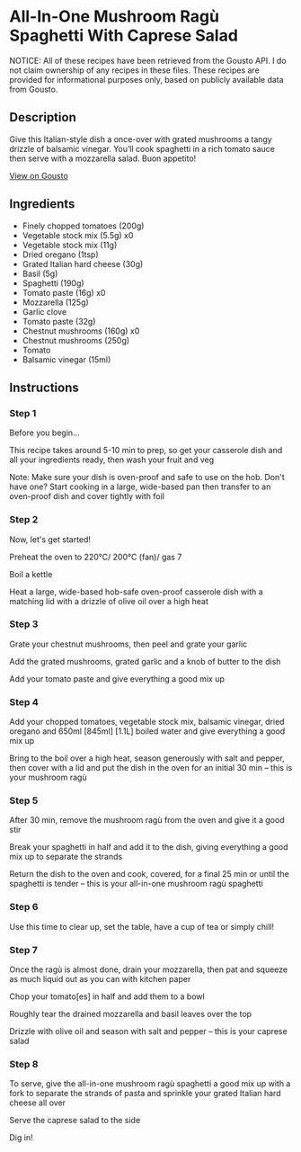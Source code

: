# All-In-One Mushroom Ragù Spaghetti With Caprese Salad

NOTICE: All of these recipes have been retrieved from the Gousto API. I do not claim ownership of any recipes in these files. These recipes are provided for informational purposes only, based on publicly available data from Gousto.

## Description

Give this Italian-style dish a once-over with grated mushrooms a tangy drizzle of balsamic vinegar. You’ll cook spaghetti in a rich tomato sauce then serve with a mozzarella salad. Buon appetito!

[View on Gousto](https://www.gousto.co.uk/recipes/cookbook/all-in-one-mushroom-ragu-spaghetti-caprese-salad)

## Ingredients

- Finely chopped tomatoes (200g)
- Vegetable stock mix (5.5g) x0
- Vegetable stock mix (11g)
- Dried oregano (1tsp)
- Grated Italian hard cheese (30g)
- Basil (5g)
- Spaghetti (190g)
- Tomato paste (16g) x0
- Mozzarella (125g)
- Garlic clove
- Tomato paste (32g)
- Chestnut mushrooms (160g) x0
- Chestnut mushrooms (250g)
- Tomato
- Balsamic vinegar (15ml)

## Instructions


### Step 1

Before you begin...

This recipe takes around 5-10 min to prep, so get your casserole dish and all your ingredients ready, then wash your fruit and veg

Note: Make sure your dish is oven-proof and safe to use on the hob. Don't have one? Start cooking in a large, wide-based pan then transfer to an oven-proof dish and cover tightly with foil


### Step 2

Now, let's get started!

Preheat the oven to 220°C/ 200°C (fan)/ gas 7

Boil a kettle

Heat a large, wide-based hob-safe oven-proof casserole dish with a matching lid with a drizzle of olive oil over a high heat


### Step 3

Grate your chestnut mushrooms, then peel and grate your garlic

Add the grated mushrooms, grated garlic and a knob of butter to the dish

Add your tomato paste and give everything a good mix up


### Step 4

Add your chopped tomatoes, vegetable stock mix, balsamic vinegar, dried oregano and 650ml <span class="text-purple">[845ml]</span> <span class="text-danger">[1.1L]</span> boiled water and give everything a good mix up

Bring to the boil over a high heat, season generously with salt and pepper, then cover with a lid and put the dish in the oven for an initial 30 min – this is your mushroom ragù


### Step 5

After 30 min, remove the mushroom ragù from the oven and give it a good stir

Break your spaghetti in half and add it to the dish, giving everything a good mix up to separate the strands

Return the dish to the oven and cook, covered, for a final 25 min or until the spaghetti is tender – this is your all-in-one mushroom ragù spaghetti


### Step 6

Use this time to clear up, set the table, have a cup of tea or simply chill!


### Step 7

Once the ragù is almost done, drain your mozzarella, then pat and squeeze as much liquid out as you can with kitchen paper

Chop your tomato[es] in half and add them to a bowl

Roughly tear the drained mozzarella and basil leaves over the top

Drizzle with olive oil and season with salt and pepper – this is your caprese salad

### Step 8

To serve, give the all-in-one mushroom ragù spaghetti a good mix up with a fork to separate the strands of pasta and sprinkle your grated Italian hard cheese all over

Serve the caprese salad to the side

Dig in!

